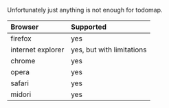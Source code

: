 Unfortunately just anything is not enough for todomap.

| Browser | Supported |
|:--------|:----------|
| firefox | yes |
| internet explorer | yes, but with limitations |
| chrome | yes |
| opera | yes |
| safari | yes |
| midori | yes |